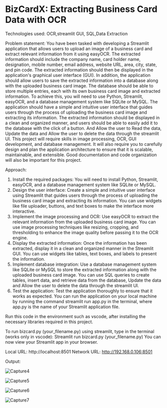# BizCardX: Extracting Business Card Data with OCR

Technologies used: OCR,streamlit GUI, SQL,Data Extraction

Problem statement:
You have been tasked with developing a Streamlit application that allows users to upload an image of a business card and extract relevant information from it using easyOCR. The extracted information should include the company name, card holder name, designation, mobile number, email address, website URL, area, city, state, and pin code. The extracted information should then be displayed in the application's graphical user interface (GUI).
In addition, the application should allow users to save the extracted information into a database along with the uploaded business card image. The database should be able to store multiple entries, each with its own business card image and extracted information.
To achieve this, you will need to use Python, Streamlit, easyOCR, and a database management system like SQLite or MySQL. The application should have a simple and intuitive user interface that guides users through the process of uploading the business card image and extracting its information. The extracted information should be displayed in a clean and organized manner, and users should be able to easily add it to the database with the click of a button. And Allow the user to Read the data, Update the data and Allow the user to delete the data through the streamlit UI.
This project will require skills in image processing, OCR, GUI development, and database management. It will also require you to carefully design and plan the application architecture to ensure that it is scalable, maintainable, and extensible. Good documentation and code organization will also be important for this project.

Approach:
1. Install the required packages: You will need to install Python, Streamlit, easyOCR, and a database management system like SQLite or MySQL.
2. Design the user interface: Create a simple and intuitive user interface using Streamlit that guides users through the process of uploading the business card image and extracting its information. You can use widgets like file uploader, buttons, and text boxes to make the interface more interactive.
3. Implement the image processing and OCR: Use easyOCR to extract the relevant information from the uploaded business card image. You can use image processing techniques like resizing, cropping, and thresholding to enhance the image quality before passing it to the OCR engine.
4. Display the extracted information: Once the information has been extracted, display it in a clean and organized manner in the Streamlit GUI. You can use widgets like tables, text boxes, and labels to present the information.
5. Implement database integration: Use a database management system like SQLite or MySQL to store the extracted information along with the uploaded business card image. You can use SQL queries to create tables, insert data, and retrieve data from the database, Update the data and Allow the user to delete the data through the streamlit UI.
6. Test the application: Test the application thoroughly to ensure that it works as expected. You can run the application on your local machine by running the command streamlit run app.py in the terminal, where app.py is the name of your Streamlit application file.

Run this code in the environment such as vscode, after installing the necessary libraries required in this project.

To run bizcard.py (your_filename.py) using streamlit, type in the terminal (works only in vscode): Streamlit run bizcard.py (your_filename.py) You can now view your Streamlit app in your browser.

Local URL: http://localhost:8501 Network URL: http://192.168.0.106:8501

Output:

![Capture4](https://github.com/sowbh/BizCardX/assets/95527211/3a0dc59f-92eb-4409-bed0-149db6cacb31)

![Capture5](https://github.com/sowbh/BizCardX/assets/95527211/75d8fbc5-27b2-4220-8ba9-f98474de1c15)

![Capture6](https://github.com/sowbh/BizCardX/assets/95527211/3ca7fad9-7d26-4f53-987f-f7ef22c09328)

![Capture7](https://github.com/sowbh/BizCardX/assets/95527211/090644cb-5fff-46ac-bf36-7830106de520)
